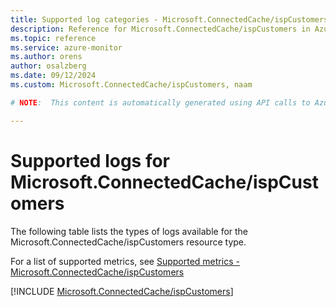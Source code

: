 ```yaml
---
title: Supported log categories - Microsoft.ConnectedCache/ispCustomers
description: Reference for Microsoft.ConnectedCache/ispCustomers in Azure Monitor Logs.
ms.topic: reference
ms.service: azure-monitor
ms.author: orens
author: osalzberg
ms.date: 09/12/2024
ms.custom: Microsoft.ConnectedCache/ispCustomers, naam

# NOTE:  This content is automatically generated using API calls to Azure. Any edits made on these files will be overwritten in the next run of the script. 

---
```





# Supported logs for Microsoft.ConnectedCache/ispCustomers  
The following table lists the types of logs available for the Microsoft.ConnectedCache/ispCustomers resource type.
  
  
  
For a list of supported metrics, see [Supported metrics - Microsoft.ConnectedCache/ispCustomers](../supported-metrics/microsoft-connectedcache-ispcustomers-metrics.md)  
  

  
[!INCLUDE [Microsoft.ConnectedCache/ispCustomers](~/reusable-content/ce-skilling/azure/includes/azure-monitor/reference/logs/microsoft-connectedcache-ispcustomers-logs-include.md)]  
  

